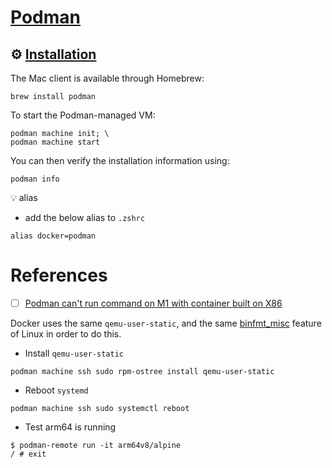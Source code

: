 # [Podman](https://podman.io/getting-started/installation)

## :gear: [Installation](https://podman.io/getting-started/installation)

The Mac client is available through Homebrew:

```
brew install podman
```

To start the Podman-managed VM:

```
podman machine init; \
podman machine start
```

You can then verify the installation information using:

```
podman info
```

:bulb: alias

* add the below alias to `.zshrc`

```
alias docker=podman
```


# References

- [ ] [Podman can't run command on M1 with container built on X86](https://github.com/containers/podman/issues/12144)

Docker uses the same `qemu-user-static`, and the same [binfmt_misc](https://en.wikipedia.org/wiki/Binfmt_misc) feature of Linux in order to do this.

* Install `qemu-user-static`

```
podman machine ssh sudo rpm-ostree install qemu-user-static  
```

* Reboot `systemd`

```
podman machine ssh sudo systemctl reboot
```

* Test arm64 is running 

```
$ podman-remote run -it arm64v8/alpine
/ # exit
```
